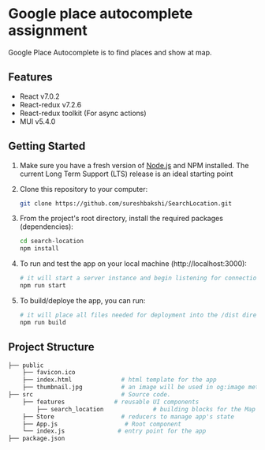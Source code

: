 
# Google place autocomplete assignment

Google Place Autocomplete is to find places and show at map.

## Features

- React v7.0.2
- React-redux v7.2.6
- React-redux toolkit (For async actions)
- MUI v5.4.0

## Getting Started

1. Make sure you have a fresh version of [Node.js](https://nodejs.org/en/) and NPM installed. The current Long Term Support (LTS) release is an ideal starting point

2. Clone this repository to your computer: 
    ```sh
    git clone https://github.com/sureshbakshi/SearchLocation.git
    ```


3. From the project's root directory, install the required packages (dependencies):

    ```sh
    cd search-location
    npm install
    ```

4. To run and test the app on your local machine (http://localhost:3000):

    ```sh
    # it will start a server instance and begin listening for connections from localhost on port 8080
    npm run start
    ```

5. To build/deploye the app, you can run:

    ```sh
    # it will place all files needed for deployment into the /dist directory 
    npm run build
    ```

## Project Structure

```sh
├── public  
    ├── favicon.ico
    ├── index.html              # html template for the app
    ├── thumbnail.jpg           # an image will be used in og:image meta tag
├── src                         # Source code.
    ├── features              # reusable UI components
        ├── search_location              # building blocks for the Map Interface with ArcGIS API for JavaScript (e.g. MapView, Search Widget and tec)
    ├── Store                   # reducers to manage app's state
    ├── App.js                   # Root component
    └── index.js               # entry point for the app
├── package.json
```